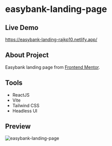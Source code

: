 # easybank-landing-page

## Live Demo

https://easybank-landing-rajkp10.netlify.app/

## About Project

Easybank landing page from <a href="https://www.frontendmentor.io/">Frontend Mentor</a>.<br />

## Tools

<ul>
  <li>ReactJS</li>
  <li>Vite</li>
  <li>Tailwind CSS</li>
  <li>Headless UI</li>
</ul>

## Preview

![easybank-landing-page](https://github.com/rajkp10/easybank-landing-page/assets/96880670/fad4e649-1fae-434d-aa24-06ca8256ee37)
